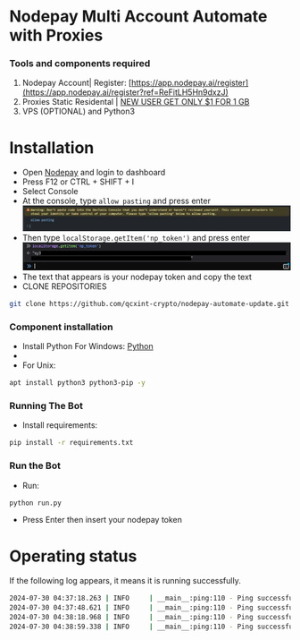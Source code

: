 # Nodepay Multi Account Automate with Proxies
### Tools and components required
1. Nodepay Account| Register: [https://app.nodepay.ai/register](https://app.nodepay.ai/register?ref=ReFitLH5Hn9dxzJ)
2. Proxies Static Residental | [NEW USER GET ONLY $1 FOR 1 GB](https://proxyscrape.com/?ref=zwfmmtc)
3. VPS (OPTIONAL) and Python3
# Installation
- Open [Nodepay](https://app.nodepay.ai/register?ref=ReFitLH5Hn9dxzJ) and login to dashboard
- Press F12 or CTRL + SHIFT + I
- Select Console
- At the console, type ```allow pasting``` and press enter
![0001](https://github.com/im-hanzou/getgrass_bot/blob/main/pasting.JPG)
- Then type ``localStorage.getItem('np_token')`` and press enter
![0002](https://github.com/im-hanzou/getgrass_bot/blob/main/nodepaytoken.png)
- The text that appears is your nodepay token and copy the text
- CLONE REPOSITORIES
```bash
git clone https://github.com/qcxint-crypto/nodepay-automate-update.git
```
### Component installation
- Install Python For Windows: [Python](https://www.python.org/ftp/python/3.13.0/python-3.13.0-amd64.exe)
- 
- For Unix:
```bash
apt install python3 python3-pip -y
```

### Running The Bot
- Install requirements: 
```bash
pip install -r requirements.txt
```
### Run the Bot
- Run:
```bash
python run.py
```
- Press Enter then insert your nodepay token
# Operating status
If the following log appears, it means it is running successfully.
```bash
2024-07-30 04:37:18.263 | INFO     | __main__:ping:110 - Ping successful: {'success': True, 'code': 0, 'msg': 'Success', 'data': {'ip_score': 88}}
2024-07-30 04:37:48.621 | INFO     | __main__:ping:110 - Ping successful: {'success': True, 'code': 0, 'msg': 'Success', 'data': {'ip_score': 90}}
2024-07-30 04:38:18.968 | INFO     | __main__:ping:110 - Ping successful: {'success': True, 'code': 0, 'msg': 'Success', 'data': {'ip_score': 94}}
2024-07-30 04:38:59.338 | INFO     | __main__:ping:110 - Ping successful: {'success': True, 'code': 0, 'msg': 'Success', 'data': {'ip_score': 98}}
```
